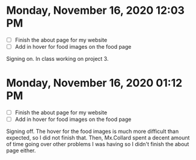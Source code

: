 # Monday, November 16, 2020 12:03 PM
- [ ] Finish the about page for my website
- [ ] Add in hover for food images on the food page

Signing on. In class working on project 3. 

# Monday, November 16, 2020 01:12 PM
- [ ] Finish the about page for my website
- [ ] Add in hover for food images on the food page

Signing off. The hover for the food images is much more difficult than expected, so I did not finish that. Then, Mx.Collard spent a decent amount of time going over other problems I was having so I didn't finish the about page either. 
